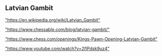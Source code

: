 <h2>Latvian Gambit</h2>
<p><a href="https://en.wikipedia.org/wiki/Latvian_Gambit">"https://en.wikipedia.org/wiki/Latvian_Gambit"</a></p>

<p><a href="https://www.chessable.com/blog/latvian-gambit/">"https://www.chessable.com/blog/latvian-gambit/"</a></p>

<p><a href="https://www.chess.com/openings/Kings-Pawn-Opening-Latvian-Gambit">"https://www.chess.com/openings/Kings-Pawn-Opening-Latvian-Gambit"</a></p>

<p><a href="https://www.youtube.com/watch?v=2flPdsk9uz4">"https://www.youtube.com/watch?v=2flPdsk9uz4"</a></p>

